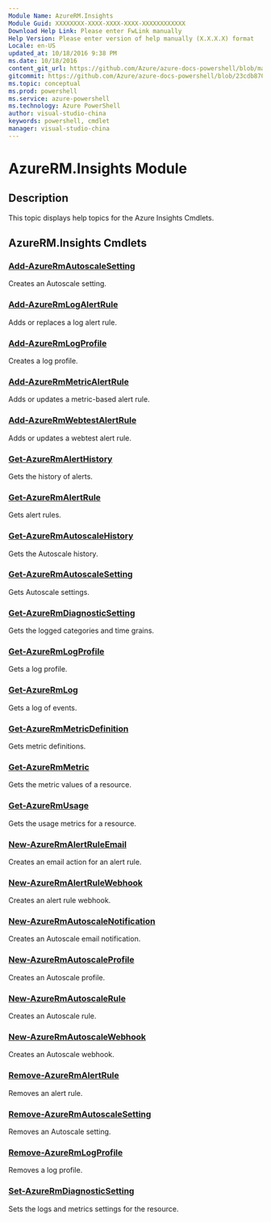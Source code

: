 ```yaml
---
Module Name: AzureRM.Insights
Module Guid: XXXXXXXX-XXXX-XXXX-XXXX-XXXXXXXXXXXX
Download Help Link: Please enter FwLink manually
Help Version: Please enter version of help manually (X.X.X.X) format
Locale: en-US
updated_at: 10/18/2016 9:38 PM
ms.date: 10/18/2016
content_git_url: https://github.com/Azure/azure-docs-powershell/blob/master/azureps-cmdlets-docs/ResourceManager/AzureRM.Insights/v1.0.12/AzureRM.Insights.md
gitcommit: https://github.com/Azure/azure-docs-powershell/blob/23cdb8705d4ab9807c0e21b238f3b134a7d49c7d/azureps-cmdlets-docs/ResourceManager/AzureRM.Insights/v1.0.12/AzureRM.Insights.md
ms.topic: conceptual
ms.prod: powershell
ms.service: azure-powershell
ms.technology: Azure PowerShell
author: visual-studio-china
keywords: powershell, cmdlet
manager: visual-studio-china
---
```


# AzureRM.Insights Module
## Description
This topic displays help topics for the Azure Insights Cmdlets. 

## AzureRM.Insights Cmdlets
### [Add-AzureRmAutoscaleSetting](.\Add-AzureRmAutoscaleSetting.md)
Creates an Autoscale setting.


### [Add-AzureRmLogAlertRule](.\Add-AzureRmLogAlertRule.md)
Adds or replaces a log alert rule.


### [Add-AzureRmLogProfile](.\Add-AzureRmLogProfile.md)
Creates a log profile.


### [Add-AzureRmMetricAlertRule](.\Add-AzureRmMetricAlertRule.md)
Adds or updates a metric-based alert rule.


### [Add-AzureRmWebtestAlertRule](.\Add-AzureRmWebtestAlertRule.md)
Adds or updates a webtest alert rule.


### [Get-AzureRmAlertHistory](.\Get-AzureRmAlertHistory.md)
Gets the history of alerts.


### [Get-AzureRmAlertRule](.\Get-AzureRmAlertRule.md)
Gets alert rules.


### [Get-AzureRmAutoscaleHistory](.\Get-AzureRmAutoscaleHistory.md)
Gets the Autoscale history.


### [Get-AzureRmAutoscaleSetting](.\Get-AzureRmAutoscaleSetting.md)
Gets Autoscale settings.


### [Get-AzureRmDiagnosticSetting](.\Get-AzureRmDiagnosticSetting.md)
Gets the logged categories and time grains.


### [Get-AzureRmLogProfile](.\Get-AzureRmLogProfile.md)
Gets a log profile.


### [Get-AzureRmLog](.\Get-AzureRmLog.md)
Gets a log of events.


### [Get-AzureRmMetricDefinition](.\Get-AzureRmMetricDefinition.md)
Gets metric definitions.


### [Get-AzureRmMetric](.\Get-AzureRmMetric.md)
Gets the metric values of a resource.


### [Get-AzureRmUsage](.\Get-AzureRmUsage.md)
Gets the usage metrics for a resource.


### [New-AzureRmAlertRuleEmail](.\New-AzureRmAlertRuleEmail.md)
Creates an email action for an alert rule.


### [New-AzureRmAlertRuleWebhook](.\New-AzureRmAlertRuleWebhook.md)
Creates an alert rule webhook.


### [New-AzureRmAutoscaleNotification](.\New-AzureRmAutoscaleNotification.md)
Creates an Autoscale email notification.


### [New-AzureRmAutoscaleProfile](.\New-AzureRmAutoscaleProfile.md)
Creates an Autoscale profile.


### [New-AzureRmAutoscaleRule](.\New-AzureRmAutoscaleRule.md)
Creates an Autoscale rule.


### [New-AzureRmAutoscaleWebhook](.\New-AzureRmAutoscaleWebhook.md)
Creates an Autoscale webhook.


### [Remove-AzureRmAlertRule](.\Remove-AzureRmAlertRule.md)
Removes an alert rule.


### [Remove-AzureRmAutoscaleSetting](.\Remove-AzureRmAutoscaleSetting.md)
Removes an Autoscale setting.


### [Remove-AzureRmLogProfile](.\Remove-AzureRmLogProfile.md)
Removes a log profile.


### [Set-AzureRmDiagnosticSetting](.\Set-AzureRmDiagnosticSetting.md)
Sets the logs and metrics settings for the resource.



